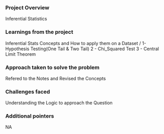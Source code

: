 ### Project Overview

 Inferential Statistics


### Learnings from the project

 Inferential Stats Concepts and How to apply them on a Dataset /
1- Hypothesis Testing(One Tail & Two Tail)
2 - Chi_Squared Test
3 - Central Limit Theorem


### Approach taken to solve the problem

 Refered to the Notes and Revised the Concepts


### Challenges faced

 Understanding the Logic to approach the Question


### Additional pointers

 NA


